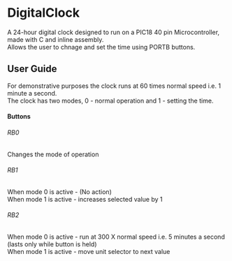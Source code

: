 # DigitalClock
A 24-hour digital clock designed to run on a PIC18 40 pin Microcontroller, made with C and inline assembly.  
Allows the user to chnage and set the time using PORTB buttons.  

## User Guide

For demonstrative purposes the clock runs at 60 times normal speed i.e. 1 minute a second.  
The clock has two modes, 0 - normal operation and 1 - setting the time.

#### Buttons

###### RB0
Changes the mode of operation  

###### RB1
When mode 0 is active - (No action)    
When mode 1 is active - increases selected value by 1  

###### RB2
When mode 0 is active - run at 300 X normal speed i.e. 5 minutes a second (lasts only while button is held)   
When mode 1 is active - move unit selector to next value


